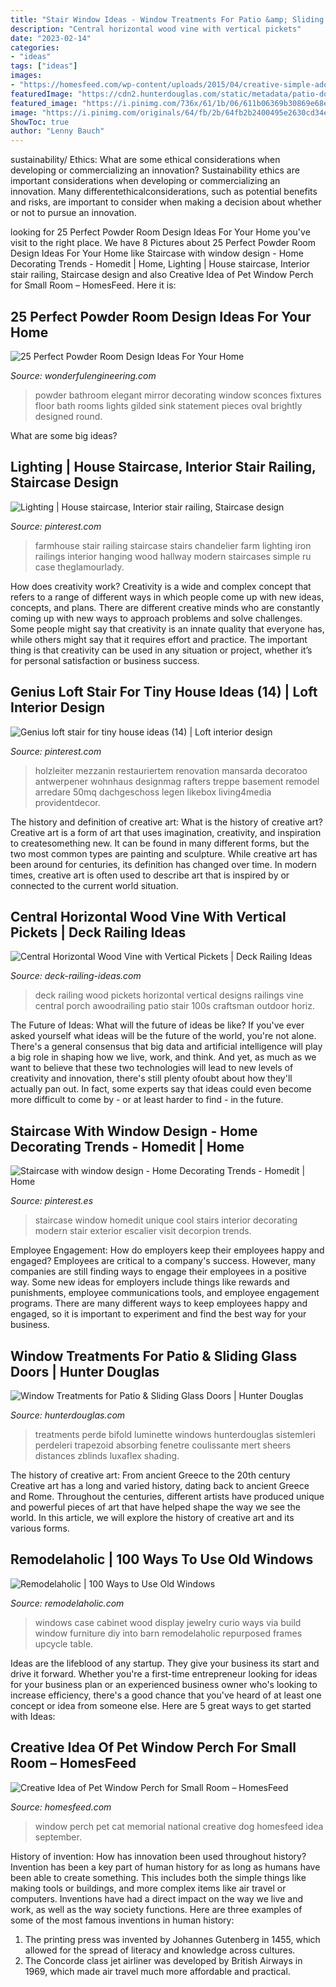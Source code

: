 ```yaml
---
title: "Stair Window Ideas - Window Treatments For Patio &amp; Sliding Glass Doors"
description: "Central horizontal wood vine with vertical pickets"
date: "2023-02-14"
categories:
- "ideas"
tags: ["ideas"]
images:
- "https://homesfeed.com/wp-content/uploads/2015/04/creative-simple-adorable-cool-wonderful-nice-dog-window-perch-with-elastic-design-concept-for-cat-and-has-nice-simple-frame-728x546.jpg"
featuredImage: "https://cdn2.hunterdouglas.com/static/metadata/patio-door-with-luminette-social.jpg"
featured_image: "https://i.pinimg.com/736x/61/1b/06/611b06369b30869e68e0419fb1300506.jpg"
image: "https://i.pinimg.com/originals/64/fb/2b/64fb2b2400495e2630cd34e2822d1a74.jpg"
ShowToc: true
author: "Lenny Bauch"
---
```



sustainability/ Ethics: What are some ethical considerations when developing or commercializing an innovation?
Sustainability ethics are important considerations when developing or commercializing an innovation. Many differentethicalconsiderations, such as potential benefits and risks, are important to consider when making a decision about whether or not to pursue an innovation.

	

		
looking for 25 Perfect Powder Room Design Ideas For Your Home you've visit to the right place. We have 8 Pictures about 25 Perfect Powder Room Design Ideas For Your Home like Staircase with window design - Home Decorating Trends - Homedit | Home, Lighting | House staircase, Interior stair railing, Staircase design and also Creative Idea of Pet Window Perch for Small Room – HomesFeed. Here it is:
		
    
## 25 Perfect Powder Room Design Ideas For Your Home

<img loading=lazy src="http://wonderfulengineering.com/wp-content/uploads/2014/09/25-powder-room-ideas-23.jpg" onerror="this.onerror=null;this.src='https://tse1.mm.bing.net/th?id=OIP.Go1wLztSvkdmIc1sA-VilgHaLH&amp;pid=15.1';" alt="25 Perfect Powder Room Design Ideas For Your Home">

_Source: wonderfulengineering.com_

>powder bathroom elegant mirror decorating window sconces fixtures floor bath rooms lights gilded sink statement pieces oval brightly designed round. 

	

What are some big ideas?
 

    
## Lighting | House Staircase, Interior Stair Railing, Staircase Design

<img loading=lazy src="https://i.pinimg.com/736x/64/8d/5a/648d5a3c4c0a735e85110880e9202aed.jpg" onerror="this.onerror=null;this.src='https://tse1.mm.bing.net/th?id=OIP.1x0nCV0chrujBBWJc3XEMAHaLH&amp;pid=15.1';" alt="Lighting | House staircase, Interior stair railing, Staircase design">

_Source: pinterest.com_

>farmhouse stair railing staircase stairs chandelier farm lighting iron railings interior hanging wood hallway modern staircases simple ru case theglamourlady. 

	

How does creativity work?
Creativity is a wide and complex concept that refers to a range of different ways in which people come up with new ideas, concepts, and plans. There are different creative minds who are constantly coming up with new ways to approach problems and solve challenges. Some people might say that creativity is an innate quality that everyone has, while others might say that it requires effort and practice. The important thing is that creativity can be used in any situation or project, whether it’s for personal satisfaction or business success.

    
## Genius Loft Stair For Tiny House Ideas (14) | Loft Interior Design

<img loading=lazy src="https://i.pinimg.com/originals/64/fb/2b/64fb2b2400495e2630cd34e2822d1a74.jpg" onerror="this.onerror=null;this.src='https://tse1.mm.bing.net/th?id=OIP.Dd5nXNBv9ZNBczj2BbkNggHaLH&amp;pid=15.1';" alt="Genius loft stair for tiny house ideas (14) | Loft interior design">

_Source: pinterest.com_

>holzleiter mezzanin restauriertem renovation mansarda decoratoo antwerpener wohnhaus designmag rafters treppe basement remodel arredare 50mq dachgeschoss legen likebox living4media providentdecor. 

	

The history and definition of creative art: What is the history of creative art?
Creative art is a form of art that uses imagination, creativity, and inspiration to createsomething new. It can be found in many different forms, but the two most common types are painting and sculpture. While creative art has been around for centuries, its definition has changed over time. In modern times, creative art is often used to describe art that is inspired by or connected to the current world situation.

    
## Central Horizontal Wood Vine With Vertical Pickets | Deck Railing Ideas

<img loading=lazy src="http://deck-railing-ideas.com/wp-content/uploads/2015/03/central-horiz-wood-vine-w-vertical-pickets.jpg" onerror="this.onerror=null;this.src='https://tse3.mm.bing.net/th?id=OIP.ed8Dha2iXjSaC0cg28yoRAHaEO&amp;pid=15.1';" alt="Central Horizontal Wood Vine with Vertical Pickets | Deck Railing Ideas">

_Source: deck-railing-ideas.com_

>deck railing wood pickets horizontal vertical designs railings vine central porch awoodrailing patio stair 100s craftsman outdoor horiz. 

	

The Future of Ideas: What will the future of ideas be like?
If you've ever asked yourself what ideas will be the future of the world, you're not alone. There's a general consensus that big data and artificial intelligence will play a big role in shaping how we live, work, and think. And yet, as much as we want to believe that these two technologies will lead to new levels of creativity and innovation, there's still plenty ofoubt about how they'll actually pan out. In fact, some experts say that ideas could even become more difficult to come by - or at least harder to find - in the future.

    
## Staircase With Window Design - Home Decorating Trends - Homedit | Home

<img loading=lazy src="https://i.pinimg.com/736x/61/1b/06/611b06369b30869e68e0419fb1300506.jpg" onerror="this.onerror=null;this.src='https://tse2.mm.bing.net/th?id=OIP.xxscyz97uqK3Ru4vvYb-hQHaOx&amp;pid=15.1';" alt="Staircase with window design - Home Decorating Trends - Homedit | Home">

_Source: pinterest.es_

>staircase window homedit unique cool stairs interior decorating modern stair exterior escalier visit decorpion trends. 

	

Employee Engagement: How do employers keep their employees happy and engaged?
Employees are critical to a company's success. However, many companies are still finding ways to engage their employees in a positive way. Some new ideas for employers include things like rewards and punishments, employee communications tools, and employee engagement programs. There are many different ways to keep employees happy and engaged, so it is important to experiment and find the best way for your business.

    
## Window Treatments For Patio &amp; Sliding Glass Doors | Hunter Douglas

<img loading=lazy src="https://cdn2.hunterdouglas.com/static/metadata/patio-door-with-luminette-social.jpg" onerror="this.onerror=null;this.src='https://tse1.mm.bing.net/th?id=OIP.hmYY5XqcAdAln6oyCcFaRQHaD4&amp;pid=15.1';" alt="Window Treatments for Patio &amp; Sliding Glass Doors | Hunter Douglas">

_Source: hunterdouglas.com_

>treatments perde bifold luminette windows hunterdouglas sistemleri perdeleri trapezoid absorbing fenetre coulissante mert sheers distances zblinds luxaflex shading. 

	

The history of creative art: From ancient Greece to the 20th century
Creative art has a long and varied history, dating back to ancient Greece and Rome. Throughout the centuries, different artists have produced unique and powerful pieces of art that have helped shape the way we see the world. In this article, we will explore the history of creative art and its various forms.

    
## Remodelaholic | 100 Ways To Use Old Windows

<img loading=lazy src="http://www.remodelaholic.com/wp-content/uploads/2014/09/ReStore-old-windows-made-into-jewelry-or-curio-case-via-Remodelaholic.jpg" onerror="this.onerror=null;this.src='https://tse4.mm.bing.net/th?id=OIP.FTrP-Ct04MHrMKa77Wa7LgHaLF&amp;pid=15.1';" alt="Remodelaholic | 100 Ways to Use Old Windows">

_Source: remodelaholic.com_

>windows case cabinet wood display jewelry curio ways via build window furniture diy into barn remodelaholic repurposed frames upcycle table. 

	

Ideas are the lifeblood of any startup. They give your business its start and drive it forward. Whether you're a first-time entrepreneur looking for ideas for your business plan or an experienced business owner who's looking to increase efficiency, there's a good chance that you've heard of at least one concept or idea from someone else. Here are 5 great ways to get started with Ideas:

    
## Creative Idea Of Pet Window Perch For Small Room – HomesFeed

<img loading=lazy src="https://homesfeed.com/wp-content/uploads/2015/04/creative-simple-adorable-cool-wonderful-nice-dog-window-perch-with-elastic-design-concept-for-cat-and-has-nice-simple-frame-728x546.jpg" onerror="this.onerror=null;this.src='https://tse1.mm.bing.net/th?id=OIP.oeFnK7aCHhmb6ZqKPvKD2AHaFj&amp;pid=15.1';" alt="Creative Idea of Pet Window Perch for Small Room – HomesFeed">

_Source: homesfeed.com_

>window perch pet cat memorial national creative dog homesfeed idea september. 

	

History of invention: How has innovation been used throughout history?
Invention has been a key part of human history for as long as humans have been able to create something. This includes both the simple things like making tools or buildings, and more complex items like air travel or computers. Inventions have had a direct impact on the way we live and work, as well as the way society functions. 
Here are three examples of some of the most famous inventions in human history: 

1) The printing press was invented by Johannes Gutenberg in 1455, which allowed for the spread of literacy and knowledge across cultures. 
2) The Concorde class jet airliner was developed by British Airways in 1969, which made air travel much more affordable and practical.

